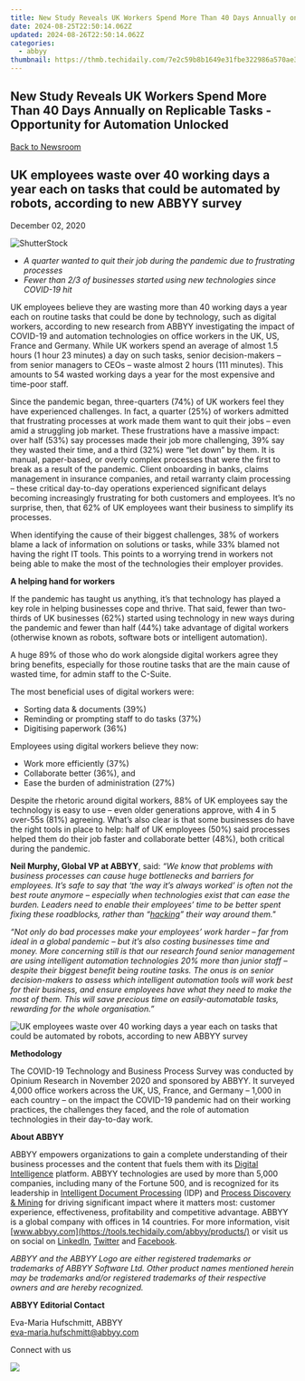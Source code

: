 ```yaml
---
title: New Study Reveals UK Workers Spend More Than 40 Days Annually on Replicable Tasks - Opportunity for Automation Unlocked
date: 2024-08-25T22:50:14.062Z
updated: 2024-08-26T22:50:14.062Z
categories:
  - abbyy
thumbnail: https://thmb.techidaily.com/7e2c59b8b1649e31fbe322986a570ae3c50e92f57491460fea382eb83a2be019.jpg
---
```


## New Study Reveals UK Workers Spend More Than 40 Days Annually on Replicable Tasks - Opportunity for Automation Unlocked

[Back to Newsroom](https://tools.techidaily.com/abbyy/products/)

## UK employees waste over 40 working days a year each on tasks that could be automated by robots, according to new ABBYY survey

December 02, 2020

![ShutterStock](https://content.abbyy.com/-/media/project/abbyy/abbyy/branchtemplates/shutterstock_1272462163_1296-x-729.jpg?h=729&iar=0&w=1296)

* _A quarter wanted to quit their job during the pandemic due to frustrating processes_
* _Fewer than 2/3 of businesses started using new technologies since COVID-19 hit_

UK employees believe they are wasting more than 40 working days a year each on routine tasks that could be done by technology, such as digital workers, according to new research from ABBYY investigating the impact of COVID-19 and automation technologies on office workers in the UK, US, France and Germany. While UK workers spend an average of almost 1.5 hours (1 hour 23 minutes) a day on such tasks, senior decision-makers – from senior managers to CEOs – waste almost 2 hours (111 minutes). This amounts to 54 wasted working days a year for the most expensive and time-poor staff.

Since the pandemic began, three-quarters (74%) of UK workers feel they have experienced challenges. In fact, a quarter (25%) of workers admitted that frustrating processes at work made them want to quit their jobs – even amid a struggling job market. These frustrations have a massive impact: over half (53%) say processes made their job more challenging, 39% say they wasted their time, and a third (32%) were “let down” by them. It is manual, paper-based, or overly complex processes that were the first to break as a result of the pandemic. Client onboarding in banks, claims management in insurance companies, and retail warranty claim processing – these critical day-to-day operations experienced significant delays becoming increasingly frustrating for both customers and employees. It’s no surprise, then, that 62% of UK employees want their business to simplify its processes.

When identifying the cause of their biggest challenges, 38% of workers blame a lack of information on solutions or tasks, while 33% blamed not having the right IT tools. This points to a worrying trend in workers not being able to make the most of the technologies their employer provides.

**A helping hand for workers**

If the pandemic has taught us anything, it’s that technology has played a key role in helping businesses cope and thrive. That said, fewer than two-thirds of UK businesses (62%) started using technology in new ways during the pandemic and fewer than half (44%) take advantage of digital workers (otherwise known as robots, software bots or intelligent automation).

A huge 89% of those who do work alongside digital workers agree they bring benefits, especially for those routine tasks that are the main cause of wasted time, for admin staff to the C-Suite.

The most beneficial uses of digital workers were:

* Sorting data & documents (39%)
* Reminding or prompting staff to do tasks (37%)
* Digitising paperwork (36%)

  
Employees using digital workers believe they now:

* Work more efficiently (37%)
* Collaborate better (36%), and
* Ease the burden of administration (27%)

  
Despite the rhetoric around digital workers, 88% of UK employees say the technology is easy to use – even older generations approve, with 4 in 5 over-55s (81%) agreeing. What’s also clear is that some businesses do have the right tools in place to help: half of UK employees (50%) said processes helped them do their job faster and collaborate better (48%), both critical during the pandemic.

**Neil Murphy, Global VP at ABBYY**, said: _“We know that problems with business processes can cause huge bottlenecks and barriers for employees. It’s safe to say that ‘the way it’s always worked’ is often not the best route anymore – especially when technologies exist that can ease the burden. Leaders need to enable their employees’ time to be better spent fixing these roadblocks, rather than “[hacking](https://www.gartner.com/smarterwithgartner/design-work-to-help-employees-be-responsive/ "Gartner research")” their way around them."_

_“Not only do bad processes make your employees’ work harder – far from ideal in a global pandemic – but it’s also costing businesses time and money. More concerning still is that our research found senior management are using intelligent automation technologies 20% more than junior staff – despite their biggest benefit being routine tasks. The onus is on senior decision-makers to assess which intelligent automation tools will work best for their business, and ensure employees have what they need to make the most of them. This will save precious time on easily-automatable tasks, rewarding for the whole organisation.”_ 

![UK employees waste over 40 working days a year each on tasks that could be automated by robots, according to new ABBYY survey](https://static1.abbyy.com/abbyycommedia/30408/abbyy-global-covid-technology-survey_us_1200x628.jpg)

**Methodology**

The COVID-19 Technology and Business Process Survey was conducted by Opinium Research in November 2020 and sponsored by ABBYY. It surveyed 4,000 office workers across the UK, US, France, and Germany – 1,000 in each country – on the impact the COVID-19 pandemic had on their working practices, the challenges they faced, and the role of automation technologies in their day-to-day work.

**About ABBYY**

ABBYY empowers organizations to gain a complete understanding of their business processes and the content that fuels them with its [Digital Intelligence](https://tools.techidaily.com/abbyy/products/) platform. ABBYY technologies are used by more than 5,000 companies, including many of the Fortune 500, and is recognized for its leadership in [Intelligent Document Processing](https://tools.techidaily.com/abbyy/products/) (IDP) and [Process Discovery & Mining](https://tools.techidaily.com/abbyy/products/) for driving significant impact where it matters most: customer experience, effectiveness, profitability and competitive advantage. ABBYY is a global company with offices in 14 countries. For more information, visit [www.abbyy.com](https://tools.techidaily.com/abbyy/products/) or visit us on social on [LinkedIn](https://www.linkedin.com/company/abbyy "ABBYY on LinkedIn"), [Twitter](https://twitter.com/ABBYY%5FSoftware "ABBYY on Twitter") and [Facebook](https://www.facebook.com/ABBYYsoft "ABBYY on Facebook").

_ABBYY and the ABBYY Logo are either registered trademarks or trademarks of ABBYY Software Ltd. Other product names mentioned herein may be trademarks and/or registered trademarks of their respective owners and are hereby recognized._

**ABBYY Editorial Contact**

Eva-Maria Hufschmitt, ABBYY  
[eva-maria.hufschmitt@abbyy.com](https://tools.techidaily.com/abbyy/products/)

Connect with us

<ins class="adsbygoogle"
     style="display:block"
     data-ad-format="autorelaxed"
     data-ad-client="ca-pub-7571918770474297"
     data-ad-slot="1223367746"></ins>



<ins class="adsbygoogle"
     style="display:block"
     data-ad-client="ca-pub-7571918770474297"
     data-ad-slot="8358498916"
     data-ad-format="auto"
     data-full-width-responsive="true"></ins>

<!-- affiliate ads begin -->
<a href="https://store.advancedwebranking.com/order/checkout.php?PRODS=4715051&QTY=1&AFFILIATE=108875&CART=1"><img src="https://secure.avangate.com/images/merchant/14edc6ebfdae2e23bbed83d67f50e983/products/33_awr%20logo.png" border="0"></a>
<!-- affiliate ads end -->

